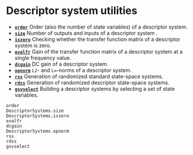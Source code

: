 # Descriptor system utilities

* **[`order`](@ref)**   Order (also the number of state variables) of a descriptor system.
* **[`size`](@ref)**   Number of outputs and inputs of a descriptor system .
* **[`iszero`](@ref)**   Checking whether the transfer function matrix of a descriptor system is zero.
* **[`evalfr`](@ref)**   Gain of the transfer function matrix of a descriptor system at a single frequency value.
* **[`dcgain`](@ref)**   DC gain of a descriptor system.
* **[`opnorm`](@ref)**   `L2`- and `L∞`-norms of a descriptor system.
* **[`rss`](@ref)**   Generation of randomized standard state-space systems.
* **[`rdss`](@ref)**   Generation of randomized descriptor state-space systems.
* **[`gsvselect`](@ref)**   Building a descriptor systems by selecting a set of state variables.

```@docs
order
DescriptorSystems.size
DescriptorSystems.iszero
evalfr
dcgain
DescriptorSystems.opnorm
rss
rdss
gsvselect
```

